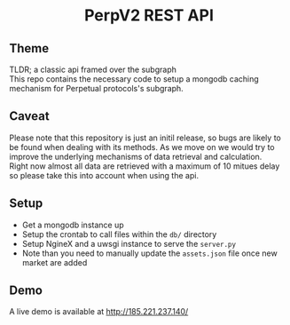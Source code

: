 
<h1 align="center">PerpV2 REST API</h1>

## Theme
TLDR; a classic api framed over the subgraph  
This repo contains the necessary code to setup a mongodb caching mechanism for Perpetual protocols's subgraph. 

## Caveat
Please note that this repository is just an initil release, so bugs are likely to be found when dealing with its methods. As we move on we would try to improve the underlying mechanisms of data retrieval and calculation.  
Right now almost all data are retrieved with a maximum of 10 mitues delay so please take this into account when using the api.

## Setup
- Get a mongodb instance up
- Setup the crontab to call files within the `db/` directory  
- Setup NgineX and a uwsgi instance to serve the `server.py`
- Note than you need to manually update the `assets.json` file once new market are added  

## Demo
A live demo is available at http://185.221.237.140/